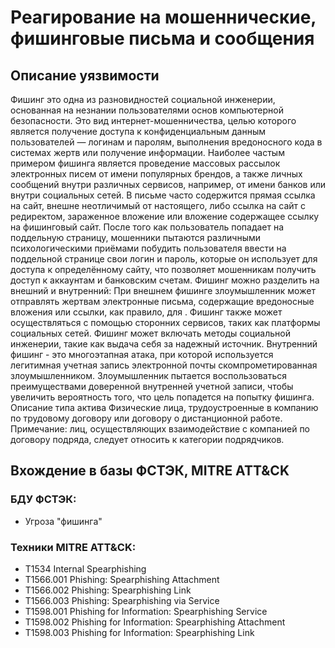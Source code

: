# Реагирование на мошеннические, фишинговые письма и сообщения

## Описание уязвимости
Фишинг это одна из разновидностей социальной инженерии, основанная на незнании пользователями основ компьютерной безопасности. Это вид интернет-мошенничества, целью которого является получение доступа к конфиденциальным данным пользователей — логинам и паролям, выполнения вредоносного кода в системах жертв или получение информации.
Наиболее частым примером фишинга является проведение массовых рассылок электронных писем от имени популярных брендов, а также личных сообщений внутри различных сервисов, например, от имени банков или внутри социальных сетей. В письме часто содержится прямая ссылка на сайт, внешне неотличимый от настоящего, либо ссылка на сайт с редиректом, зараженное вложение или вложение содержащее ссылку на фишинговый сайт. После того как пользователь попадает на поддельную страницу, мошенники пытаются различными психологическими приёмами побудить пользователя ввести на поддельной странице свои логин и пароль, которые он использует для доступа к определённому сайту, что позволяет мошенникам получить доступ к аккаунтам и банковским счетам.
Фишинг можно разделить на внешний и внутренний:
При внешнем фишинге злоумышленник может отправлять жертвам электронные письма, содержащие вредоносные вложения или ссылки, как правило, для . Фишинг также может осуществляться с помощью сторонних сервисов, таких как платформы социальных сетей. Фишинг может включать методы социальной инженерии, такие как выдача себя за надежный источник.
Внутренний фишинг - это многоэтапная атака, при которой используется легитимная учетная запись электронной почты скомпрометированная злоумышленником. Злоумышленник пытается воспользоваться преимуществами доверенной внутренней учетной записи, чтобы увеличить вероятность того, что цель попадется на попытку фишинга.
Описание типа актива
Физические лица, трудоустроенные в компанию по трудовому договору или договору о дистанционной работе. Примечание: лиц, осуществляющих взаимодействие с компанией по договору подряда, следует относить к категории подрядчиков.

## Вхождение в базы ФСТЭК, MITRE ATT&CK
### БДУ ФСТЭК:
+ Угроза "фишинга"

### Техники MITRE ATT&CK:
+ T1534 Internal Spearphishing
+    T1566.001 Phishing: Spearphishing Attachment
+   T1566.002 Phishing: Spearphishing Link
+    T1566.003 Phishing: Spearphishing via Service
+    T1598.001 Phishing for Information: Spearphishing Service
+    T1598.002 Phishing for Information: Spearphishing Attachment
+    T1598.003 Phishing for Information: Spearphishing Link